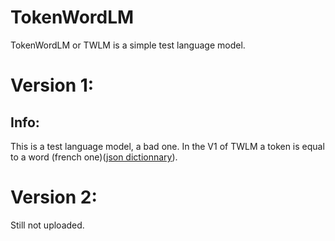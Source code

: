# TokenWordLM
TokenWordLM or TWLM is a simple test language model.
# Version 1:
## Info:
This is a test language model, a bad one.
In the V1 of TWLM a token is equal to a word (french one)([json dictionnary](https://github.com/words/an-array-of-french-words)).
# Version 2:
Still not uploaded.
